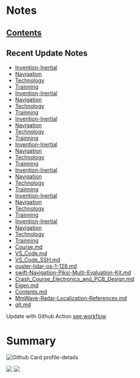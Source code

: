 <!--
**dino920135/dino920135** is a ✨ _special_ ✨ repository because its `README.md` (this file) appears on your GitHub profile.
-->
<!-- # About me -->
# Notes
## [Contents](https://github.com/dino920135/Notes/blob/main/pages/Contents.md)
## Recent Update Notes
<!-- BLOG-POST-LIST:START -->
- [Invention-Inertial](https://github.com/dino920135/Notes/blob/main/pages/Invention-Inertial)
- [Navigation](https://github.com/dino920135/Notes/blob/main/pages/Navigation)
- [Technology](https://github.com/dino920135/Notes/blob/main/pages/Technology)
- [Trainning](https://github.com/dino920135/Notes/blob/main/pages/Trainning)
- [Invention-Inertial](https://github.com/dino920135/Notes/blob/main/pages/Invention-Inertial)
- [Navigation](https://github.com/dino920135/Notes/blob/main/pages/Navigation)
- [Technology](https://github.com/dino920135/Notes/blob/main/pages/Technology)
- [Trainning](https://github.com/dino920135/Notes/blob/main/pages/Trainning)
- [Invention-Inertial](https://github.com/dino920135/Notes/blob/main/pages/Invention-Inertial)
- [Navigation](https://github.com/dino920135/Notes/blob/main/pages/Navigation)
- [Technology](https://github.com/dino920135/Notes/blob/main/pages/Technology)
- [Trainning](https://github.com/dino920135/Notes/blob/main/pages/Trainning)
- [Invention-Inertial](https://github.com/dino920135/Notes/blob/main/pages/Invention-Inertial)
- [Navigation](https://github.com/dino920135/Notes/blob/main/pages/Navigation)
- [Technology](https://github.com/dino920135/Notes/blob/main/pages/Technology)
- [Trainning](https://github.com/dino920135/Notes/blob/main/pages/Trainning)
- [Invention-Inertial](https://github.com/dino920135/Notes/blob/main/pages/Invention-Inertial)
- [Navigation](https://github.com/dino920135/Notes/blob/main/pages/Navigation)
- [Technology](https://github.com/dino920135/Notes/blob/main/pages/Technology)
- [Trainning](https://github.com/dino920135/Notes/blob/main/pages/Trainning)
- [Invention-Inertial](https://github.com/dino920135/Notes/blob/main/pages/Invention-Inertial)
- [Navigation](https://github.com/dino920135/Notes/blob/main/pages/Navigation)
- [Technology](https://github.com/dino920135/Notes/blob/main/pages/Technology)
- [Trainning](https://github.com/dino920135/Notes/blob/main/pages/Trainning)
- [Invention-Inertial](https://github.com/dino920135/Notes/blob/main/pages/Invention-Inertial)
- [Navigation](https://github.com/dino920135/Notes/blob/main/pages/Navigation)
- [Technology](https://github.com/dino920135/Notes/blob/main/pages/Technology)
- [Trainning](https://github.com/dino920135/Notes/blob/main/pages/Trainning)
- [Course.md](https://github.com/dino920135/Notes/blob/main/pages/Course.md)
- [VS_Code.md](https://github.com/dino920135/Notes/blob/main/pages/VS_Code.md)
- [VS_Code_SSH.md](https://github.com/dino920135/Notes/blob/main/pages/VS_Code_SSH.md)
- [ouster-lidar-os-1-128.md](https://github.com/dino920135/Notes/blob/main/pages/ouster-lidar-os-1-128.md)
- [swift-Navigation-Piksi-Multi-Evaluation-Kit.md](https://github.com/dino920135/Notes/blob/main/pages/swift-Navigation-Piksi-Multi-Evaluation-Kit.md)
- [Crash_Course_Electronics_and_PCB_Design.md](https://github.com/dino920135/Notes/blob/main/pages/Crash_Course_Electronics_and_PCB_Design.md)
- [Eigen.md](https://github.com/dino920135/Notes/blob/main/pages/Eigen.md)
- [Contents.md](https://github.com/dino920135/Notes/blob/main/pages/Contents.md)
- [MmWave-Radar-Localization-References.md](https://github.com/dino920135/Notes/blob/main/pages/MmWave-Radar-Localization-References.md)
- [git.md](https://github.com/dino920135/Notes/blob/main/pages/git.md)
<!-- BLOG-POST-LIST:END -->
Update with Github Action [see workflow](https://github.com/dino920135/dino920135/tree/main/.github/workflows)

# Summary
![Github Card profile-details](http://github-profile-summary-cards.vercel.app/api/cards/profile-details?username=dino920135&theme=github_dark)

![](http://github-profile-summary-cards.vercel.app/api/cards/stats?username=dino920135&theme=github_dark) ![](http://github-profile-summary-cards.vercel.app/api/cards/most-commit-language?username=dino920135&theme=github_dark)

